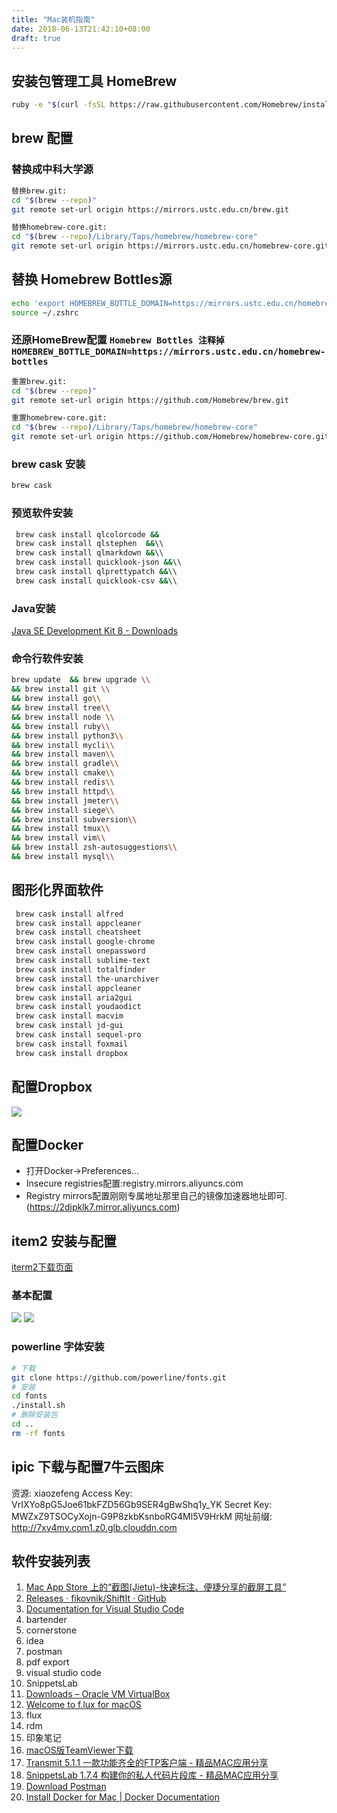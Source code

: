 ```yaml
---
title: "Mac装机指南"
date: 2018-06-13T21:42:10+08:00
draft: true
---
```


<!--more-->
## 安装包管理工具 HomeBrew
```bash
ruby -e "$(curl -fsSL https://raw.githubusercontent.com/Homebrew/install/master/install)"
```
## brew 配置
### 替换成中科大学源
```bash
替换brew.git:
cd "$(brew --repo)"
git remote set-url origin https://mirrors.ustc.edu.cn/brew.git

替换homebrew-core.git:
cd "$(brew --repo)/Library/Taps/homebrew/homebrew-core"
git remote set-url origin https://mirrors.ustc.edu.cn/homebrew-core.git
```
## 替换 Homebrew Bottles源
```bash
echo 'export HOMEBREW_BOTTLE_DOMAIN=https://mirrors.ustc.edu.cn/homebrew-bottles' >> ~/.zshrc
source ~/.zshrc
```

### 还原HomeBrew配置 `Homebrew Bottles 注释掉HOMEBREW_BOTTLE_DOMAIN=https://mirrors.ustc.edu.cn/homebrew-bottles`
```bash
重置brew.git:
cd "$(brew --repo)"
git remote set-url origin https://github.com/Homebrew/brew.git

重置homebrew-core.git:
cd "$(brew --repo)/Library/Taps/homebrew/homebrew-core"
git remote set-url origin https://github.com/Homebrew/homebrew-core.git

```


### brew cask 安装
```bash
brew cask
```

### 预览软件安装
```bash
 brew cask install qlcolorcode &&
 brew cask install qlstephen  &&\\
 brew cask install qlmarkdown &&\\
 brew cask install quicklook-json &&\\
 brew cask install qlprettypatch &&\\
 brew cask install quicklook-csv &&\\
```
### Java安装
[Java SE Development Kit 8 - Downloads](http://www.oracle.com/technetwork/java/javase/downloads/jdk8-downloads-2133151.html)

### 命令行软件安装
```bash
brew update  && brew upgrade \\
&& brew install git \\
&& brew install go\\
&& brew install tree\\
&& brew install node \\
&& brew install ruby\\
&& brew install python3\\
&& brew install mycli\\
&& brew install maven\\
&& brew install gradle\\
&& brew install cmake\\
&& brew install redis\\
&& brew install httpd\\
&& brew install jmeter\\
&& brew install siege\\
&& brew install subversion\\
&& brew install tmux\\
&& brew install vim\\
&& brew install zsh-autosuggestions\\
&& brew install mysql\\
```

## 图形化界面软件
```bash
 brew cask install alfred
 brew cask install appcleaner
 brew cask install cheatsheet
 brew cask install google-chrome
 brew cask install onepassword
 brew cask install sublime-text
 brew cask install totalfinder
 brew cask install the-unarchiver
 brew cask install appcleaner
 brew cask install aria2gui
 brew cask install youdaodict
 brew cask install macvim
 brew cask install jd-gui
 brew cask install sequel-pro
 brew cask install foxmail
 brew cask install dropbox 
```


## 配置Dropbox
![](http://7xv4mv.com1.z0.glb.clouddn.com/2018-04-17-073322.png)

## 配置Docker
- 打开Docker->Preferences...
- Insecure registries配置:registry.mirrors.aliyuncs.com
- Registry mirrors配置刚刚专属地址那里自己的镜像加速器地址即可. (https://2dipklk7.mirror.aliyuncs.com)

## item2 安装与配置
[iterm2下载页面](https://www.iterm2.com/downloads.html)

### 基本配置
![](https://ws1.sinaimg.cn/large/006tKfTcgy1fqehp9soi9j30m40ep77u.jpg)
![](http://7xv4mv.com1.z0.glb.clouddn.com/2018-04-16-064052.png)

### powerline 字体安装
```bash
# 下载
git clone https://github.com/powerline/fonts.git
# 安装
cd fonts
./install.sh
# 删除安装包
cd ..
rm -rf fonts
```

## ipic 下载与配置7牛云图床
资源: xiaozefeng
Access Key: VrIXYo8pG5Joe61bkFZD56Gb9SER4gBwShq1y_YK
Secret Key: MWZxZ9TSOCyXojn-G9P8zkbKsnboRG4Ml5V9HrkM
网址前缀: http://7xv4mv.com1.z0.glb.clouddn.com


## 软件安装列表
1. [Mac App Store 上的“截图(Jietu)-快速标注、便捷分享的截屏工具”](https://itunes.apple.com/cn/app/%E6%88%AA%E5%9B%BE-jietu-%E5%BF%AB%E9%80%9F%E6%A0%87%E6%B3%A8-%E4%BE%BF%E6%8D%B7%E5%88%86%E4%BA%AB%E7%9A%84%E6%88%AA%E5%B1%8F%E5%B7%A5%E5%85%B7/id1059334054?mt=12)
2. [Releases · fikovnik/ShiftIt · GitHub](https://github.com/fikovnik/ShiftIt/releases)
3. [Documentation for Visual Studio Code](https://code.visualstudio.com/docs/?dv=osx)
4. bartender
5. cornerstone
6. idea
7. postman
8. pdf export
9. visual studio code
10. SnippetsLab
11. [Downloads – Oracle VM VirtualBox](https://www.virtualbox.org/wiki/Downloads)
12. [Welcome to f.lux for macOS](https://justgetflux.com/news/pages/macquickstart/)
13. flux
14. rdm
15. 印象笔记
16. [macOS版TeamViewer下载](https://www.teamviewer.com/zhcn/download/mac/)
17. [Transmit 5.1.1 一款功能齐全的FTP客户端 - 精品MAC应用分享](http://xclient.info/s/transmit.html?t=b9f2c41fb9dbdc423533bc52178734bae89bcf94#versions)
18. [SnippetsLab 1.7.4 构建你的私人代码片段库 - 精品MAC应用分享](http://xclient.info/s/snippetslab.html?t=b9f2c41fb9dbdc423533bc52178734bae89bcf94#versions)
19. [Download Postman](https://app.getpostman.com/app/download/osx64?utm_source=site&utm_medium=apps&utm_campaign=macapp&_ga=2.54396268.536085204.1523966954-325928436.1523966954)
20. [Install Docker for Mac | Docker Documentation](https://docs.docker.com/docker-for-mac/install/#download-docker-for-mac)
  
